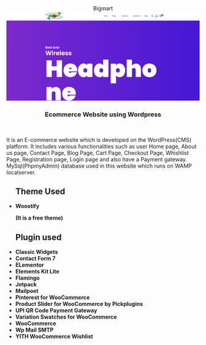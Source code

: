 <center>Bigmart</center>
<img src="bigmart.PNG">
 <h3 style="text-align:center;"><b>Ecommerce Website using Wordpress</b></h3>
 <br>
<p>It is an E-commerce website which  is developed on the WordPress(CMS) platform. It includes  various functionalities such as user Home page, About us page, Contact Page, Blog Page, Cart Page, Checkout Page, Whishlist Page, Registration page, Login page and also have a Payment gateway. MySql(PhpmyAdmin) database used in this website which runs on WAMP localserver.</p>
<ul>
<h2><b>Theme Used<b></h2>
<li>Woostify &nbsp;<p>(It is a free theme)</p>
</li>
</ul>
<ul>
<h2><b>Plugin used</b></h2>
<li>Classic Widgets</li>
<li>Contact Form 7</li>
<li>ELementor</li>
<li>Elements Kit Lite</li>
<li>Flamingo</li>
<li>Jetpack</li>
<li>Mailpoet</li>
<li>Pinterest for WooCommerce</li>
<li>Product Slider for WooCommerce by Pickplugins</li>
<li>UPI QR Code Payment Gateway</li>
<li>Variation Swatches for WooCommerce</li>
<li>WooCommerce</li>
<li>Wp Mail SMTP</li>
<li>YITH WooCommerce Wishlist</li>
</ul>
